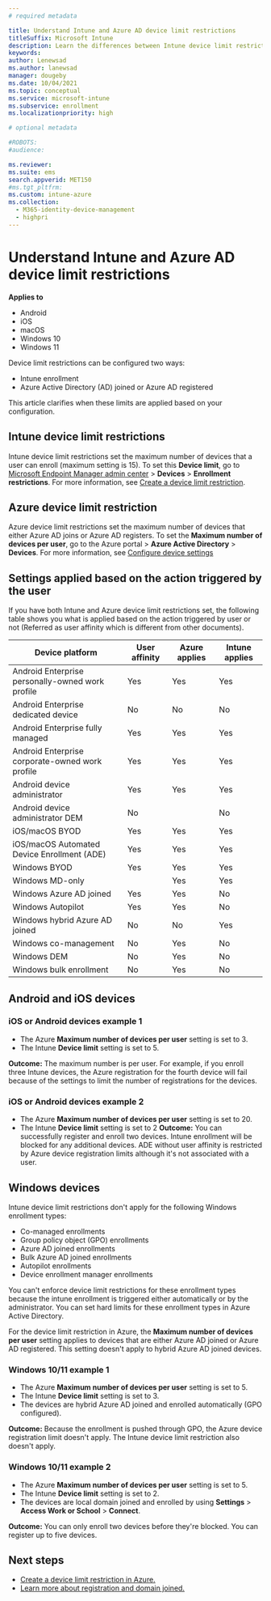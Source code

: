 ```yaml
---
# required metadata

title: Understand Intune and Azure AD device limit restrictions
titleSuffix: Microsoft Intune
description: Learn the differences between Intune device limit restrictions and Azure AD's delimit restrictions. 
keywords:
author: Lenewsad
ms.author: lanewsad
manager: dougeby
ms.date: 10/04/2021
ms.topic: conceptual
ms.service: microsoft-intune
ms.subservice: enrollment
ms.localizationpriority: high

# optional metadata

#ROBOTS:
#audience:

ms.reviewer: 
ms.suite: ems
search.appverid: MET150
#ms.tgt_pltfrm:
ms.custom: intune-azure
ms.collection:
  - M365-identity-device-management
  - highpri
---
```


# Understand Intune and Azure AD device limit restrictions  

**Applies to**
- Android
- iOS
- macOS
- Windows 10
- Windows 11

Device limit restrictions can be configured two ways:
- Intune enrollment
- Azure Active Directory (AD) joined or Azure AD registered

This article clarifies when these limits are applied based on your configuration.

## Intune device limit restrictions

Intune device limit restrictions set the maximum number of devices that a user can enroll (maximum setting is 15). To set this **Device limit**, go to [Microsoft Endpoint Manager admin center](https://go.microsoft.com/fwlink/?linkid=2109431) > **Devices** > **Enrollment restrictions**. For more information, see [Create a device limit restriction](create-device-limit-restrictions.md). 

## Azure device limit restriction

Azure device limit restrictions set the maximum number of devices that either Azure AD joins or Azure AD registers. To set the **Maximum number of devices per user**, go to the Azure portal > **Azure Active Directory** > **Devices**. For more information, see [Configure device settings](/azure/active-directory/devices/device-management-azure-portal)

## Settings applied based on the action triggered by the user

If you have both Intune and Azure device limit restrictions set, the following table shows you what is applied based on the action triggered by user or not (Referred as user affinity which is different from other documents).

| Device platform | User affinity | Azure applies | Intune applies |  
| ----- | ----- | ----- | ----- |
| Android Enterprise personally-owned work profile | Yes | Yes | Yes|  
| Android Enterprise dedicated device | No | No | No |  
| Android Enterprise fully managed | Yes | Yes | Yes |  
| Android Enterprise corporate-owned work profile | Yes | Yes | Yes |  
| Android device administrator | Yes | Yes | Yes |  
| Android device administrator DEM | No | | No | 
| iOS/macOS BYOD | Yes | Yes | Yes |  
| iOS/macOS Automated Device Enrollment (ADE) | Yes | Yes | Yes |  
| Windows BYOD | Yes | Yes | Yes |  
| Windows MD-only | | Yes | Yes |  
| Windows Azure AD joined| Yes | Yes | No |  
| Windows Autopilot | Yes | Yes | No |  
| Windows hybrid Azure AD joined | No | No | Yes |  
| Windows co-management | No | Yes | No |  
| Windows DEM | No | Yes | No |  
| Windows bulk enrollment | No | Yes | No |  


## Android and iOS devices

### iOS or Android devices example 1

- The Azure **Maximum number of devices per user** setting is set to 3.
- The Intune **Device limit** setting is set to 5.
 
**Outcome:** The maximum number is per user. For example, if you enroll three Intune devices, the Azure registration for the fourth device will fail because of the settings to limit the number of registrations for the devices.

### iOS or Android devices example 2

- The Azure **Maximum number of devices per user** setting is set to 20.
- The Intune **Device limit** setting is set to 2
**Outcome:** You can successfully register and enroll two devices. Intune enrollment will be blocked for any additional devices. ADE without user affinity is restricted by Azure device registration limits although it's not associated with a user.

## Windows devices  

Intune device limit restrictions don't apply for the following Windows enrollment types:
- Co-managed enrollments
- Group policy object (GPO) enrollments
- Azure AD joined enrollments
- Bulk Azure AD joined enrollments
- Autopilot enrollments
- Device enrollment manager enrollments

You can't enforce device limit restrictions for these enrollment types because the intune enrollment is triggered either automatically or by the administrator. You can set hard limits for these enrollment types in Azure Active Directory.

For the device limit restriction in Azure, the **Maximum number of devices per user** setting applies to devices that are either Azure AD joined or Azure AD registered. This setting doesn't apply to hybrid Azure AD joined devices.  

### Windows 10/11 example 1

- The Azure **Maximum number of devices per user** setting is set to 5.
- The Intune **Device limit** setting is set to 3.
- The devices are hybrid Azure AD joined and enrolled automatically (GPO configured).

**Outcome:** Because the enrollment is pushed through GPO, the Azure device registration limit doesn't apply.  The Intune device limit restriction also doesn't apply.

### Windows 10/11 example 2  

- The Azure **Maximum number of devices per user** setting is set to 5.
- The Intune **Device limit** setting is set to 2.
- The devices are local domain joined and enrolled by using **Settings** > **Access Work or School** > **Connect**.

**Outcome:** You can only enroll two devices before they're blocked. You can register up to five devices.


## Next steps

- [Create a device limit restriction in Azure.](/azure/active-directory/devices/device-management-azure-portal#configure-device-settings)
- [Learn more about registration and domain joined.](/azure/active-directory/devices/overview#getting-devices-in-azure-ad)
